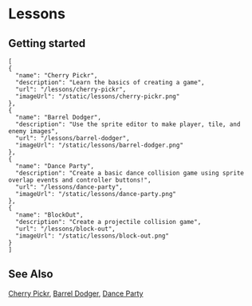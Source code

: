 # Lessons


## Getting started

```codecard
[
{
  "name": "Cherry Pickr",
  "description": "Learn the basics of creating a game",
  "url": "/lessons/cherry-pickr",
  "imageUrl": "/static/lessons/cherry-pickr.png"
},
{
  "name": "Barrel Dodger",
  "description": "Use the sprite editor to make player, tile, and enemy images",
  "url": "/lessons/barrel-dodger",
  "imageUrl": "/static/lessons/barrel-dodger.png"
},
{
  "name": "Dance Party",
  "description": "Create a basic dance collision game using sprite overlap events and controller buttons!",
  "url": "/lessons/dance-party",
  "imageUrl": "/static/lessons/dance-party.png"
},
{
  "name": "BlockOut",
  "description": "Create a projectile collision game",
  "url": "/lessons/block-out",
  "imageUrl": "/static/lessons/block-out.png"
}
]
```

## See Also

[Cherry Pickr](/lessons/cherry-pickr),
[Barrel Dodger](/lessons/barrel-dodger),
[Dance Party](/lessons/dance-party)
